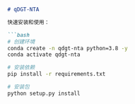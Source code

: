 

```markdown
# qDGT-NTA

快速安装和使用：

```bash
# 创建环境
conda create -n qdgt-nta python=3.8 -y
conda activate qdgt-nta

# 安装依赖
pip install -r requirements.txt

# 安装包
python setup.py install

